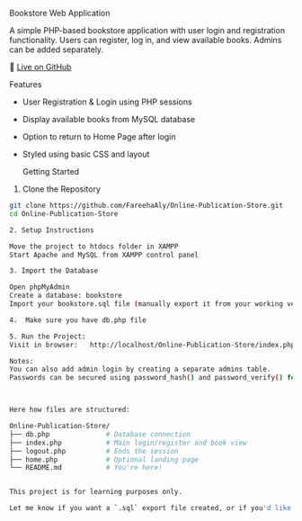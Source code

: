 
Bookstore Web Application

 A simple PHP-based bookstore application with user login and registration functionality. Users can register, log in, and view available books. Admins can be added separately.
 
🔗 [Live on GitHub](https://github.com/FareehaAly/Online-Publication-Store)

   Features

-  User Registration & Login using PHP sessions
-  Display available books from MySQL database
-  Option to return to Home Page after login
-  Styled using basic CSS and layout

    Getting Started

  1. Clone the Repository

```bash
git clone https://github.com/FareehaAly/Online-Publication-Store.git
cd Online-Publication-Store

2. Setup Instructions

Move the project to htdocs folder in XAMPP
Start Apache and MySQL from XAMPP control panel

3. Import the Database

Open phpMyAdmin
Create a database: bookstore
Import your bookstore.sql file (manually export it from your working version if not included)

4.  Make sure you have db.php file

5. Run the Project:
Visit in browser:   http://localhost/Online-Publication-Store/index.php

Notes:
You can also add admin login by creating a separate admins table.
Passwords can be secured using password_hash() and password_verify() for better security.



Here how files are structured:

Online-Publication-Store/
├── db.php              # Database connection
├── index.php           # Main login/register and book view
├── logout.php          # Ends the session
├── home.php            # Optional landing page
└── README.md           # You're here!


This project is for learning purposes only.

Let me know if you want a `.sql` export file created, or if you'd like a separate **admin panel README section** added!










